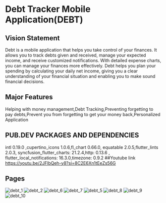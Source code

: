 # Debt Tracker Mobile Application(DEBT)

## Vision Statement

Debt is a mobile application that helps you take control of your finances. It allows you to track debts given and received, manage your expected income, and receive customized notifications. With detailed expense charts, you can manage your finances more effectively. Debt helps you plan your spending by calculating your daily net income, giving you a clear understanding of your financial situation and enabling you to make sound financial decisions.

## Major Features

Helping with money management,Debt Tracking,Preventing forgetting to pay debts,Prevent you from forgetting to get your money back,Personalized Application

## PUB.DEV PACKAGES AND DEPENDENCIES

intl 0.19.0 ,cupertino_icons 1.0.6,fl_chart 0.66.0, equatable 2.0.5,flutter_lints 2.0.3,
syncfusion_flutter_charts: 21.2.4,http: 0.13.6 , flutter_local_notifications: 16.3.0,timezone: 0.9.2
##Youtube link
https://youtu.be/2JFlbQeh-y8?si=8C2E6Xn1tEeZs56G
## Pages
![debt_1](https://github.com/cosmanylmz/Debt_debtTracker/assets/74899293/a7f6e33b-943a-49ed-abb7-0a517dd38f91)
![debt_2](https://github.com/cosmanylmz/Debt_debtTracker/assets/74899293/9443b8fd-2ca5-4527-b2cb-40fe9edfd01d)
![debt_6](https://github.com/cosmanylmz/Debt_debtTracker/assets/74899293/fd915e36-2231-4446-8451-b371e980042a)
![debt_7](https://github.com/cosmanylmz/Debt_debtTracker/assets/74899293/91d33f58-9b61-45c7-b283-9480d260312a)
![debt_5](https://github.com/cosmanylmz/Debt_debtTracker/assets/74899293/ff354d4b-366d-4134-93a7-62f9cb3485e7)
![debt_8](https://github.com/cosmanylmz/Debt_debtTracker/assets/74899293/609ee7c9-cb8c-4f05-bdf5-423b5f6524af)
![debt_9](https://github.com/cosmanylmz/Debt_debtTracker/assets/74899293/b864f0f7-0c8f-4e34-a5d9-a2498fa2d957)
![debt_10](https://github.com/cosmanylmz/Debt_debtTracker/assets/74899293/0d5c5858-0e64-4781-9f93-b3ea5262ac6a)
